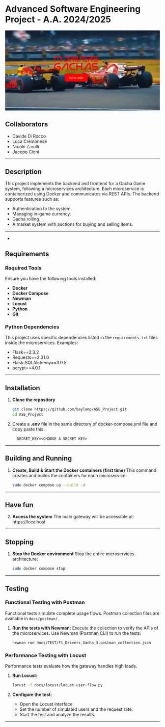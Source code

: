 # **Advanced Software Engineering Project - A.A. 2024/2025**


![image](https://github.com/baylonp/ASE_Project/blob/main/screen.png)


## **Collaborators**
- Davide Di Rocco  
- Luca Cremonese
- Nicolò Zarulli
- Jacopo Cioni

---

## **Description**
This project implements the backend and frontend for a Gacha Game system, following a microservices architecture. Each microservice is containerized using Docker and communicates via REST APIs. The backend supports features such as:
- Authentication to the system.
- Managing in-game currency.
- Gacha rolling.
- A market system with auctions for buying and selling items.

---


-

## **Requirements**
### **Required Tools**
Ensure you have the following tools installed:
- **Docker** 
- **Docker Compose** 
- **Newman** 
- **Locust** 
- **Python** 
- **Git**

### **Python Dependencies**
This project uses specific dependencies listed in the `requirements.txt` files inside the microservices. Examples:
- Flask==2.3.2
- Requests==2.31.0
- Flask-SQLAlchemy==3.0.5
- bcrypt==4.0.1

---

## **Installation**

1. **Clone the repository**
   ```bash
   git clone https://github.com/baylonp/ASE_Project.git
   cd ASE_Project
   ```
2. Create a  **.env**  file in the same directory of docker-compose.yml file and copy paste this:
   ```
     SECRET_KEY=<CHOOSE A SECRET KEY>
   ```

---

## **Building and Running**

1. **Create, Build & Start the Docker containers (first time)**
   This command creates and builds the containers for each microservice:
   ```bash
   sudo docker compose up --build -d
   ```

---

## **Have fun**

2. **Access the system**
   The main gateway will be accessible at:  
   https://localhost  

---

## **Stopping**

1. **Stop the Docker environment**
   Stop the entire microservices architecture:
   ```bash
   sudo docker compose stop
   ```

---

## **Testing**

### **Functional Testing with Postman**
Functional tests simulate complete usage flows. Postman collection files are available in `docs/postman/`.

1. **Run the tests with Newman:**
   Execute the collection to verify the APIs of the microservices. Use Newman (Postman CLI) to run the tests:
   ```bash
   newman run docs/TEST/F1_Drivers_Gacha_3.postman_collection.json
   ```

### **Performance Testing with Locust**
Performance tests evaluate how the gateway handles high loads.

1. **Run Locust:**
   ```bash
   locust -f docs/locust/locust-user-flow.py
   ```

2. **Configure the test:**
   - Open the Locust interface
   - Set the number of simulated users and the request rate.
   - Start the test and analyze the results.

---
